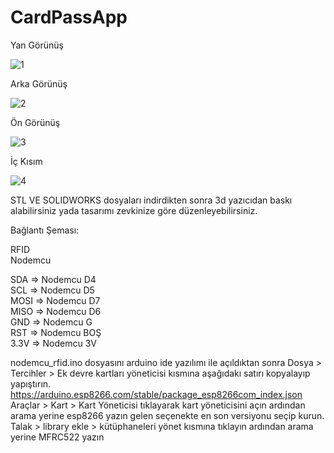 # CardPassApp

Yan Görünüş

![1](https://github.com/eren5854/CardPassApp/assets/57590401/27107313-9524-47b9-b3ae-2d3faebe2d32)


Arka Görünüş

![2](https://github.com/eren5854/CardPassApp/assets/57590401/d009c465-6c52-442d-af23-9db284124a9b)


Ön Görünüş

![3](https://github.com/eren5854/CardPassApp/assets/57590401/3db39cfa-1c66-48bc-9e2a-167c2d2a43f9)


İç Kısım

![4](https://github.com/eren5854/CardPassApp/assets/57590401/7ff77e02-9cf7-4837-a9d2-4e59778207d8)

STL VE SOLIDWORKS dosyaları indirdikten sonra 3d yazıcıdan baskı alabilirsiniz yada tasarımı
zevkinize göre düzenleyebilirsiniz.

Bağlantı Şeması:

RFID  
Nodemcu  

SDA    =>  Nodemcu  D4      
SCL    =>  Nodemcu  D5      
MOSI   =>  Nodemcu  D7     
MISO   =>  Nodemcu  D6      
GND    =>  Nodemcu  G       
RST    =>  Nodemcu  BOŞ     
3.3V   =>  Nodemcu  3V      


nodemcu_rfid.ino dosyasını arduino ide yazılımı ile açıldıktan sonra Dosya > Tercihler > Ek devre kartları yöneticisi kısmına aşağıdakı satırı kopyalayıp yapıştırın.
https://arduino.esp8266.com/stable/package_esp8266com_index.json
Araçlar > Kart > Kart Yöneticisi tıklayarak kart yöneticisini açın ardından arama yerine esp8266 yazın gelen seçenekte en son versiyonu seçip kurun.
Talak > library ekle > kütüphaneleri yönet kısmına tıklayın ardından arama yerine MFRC522 yazın 

